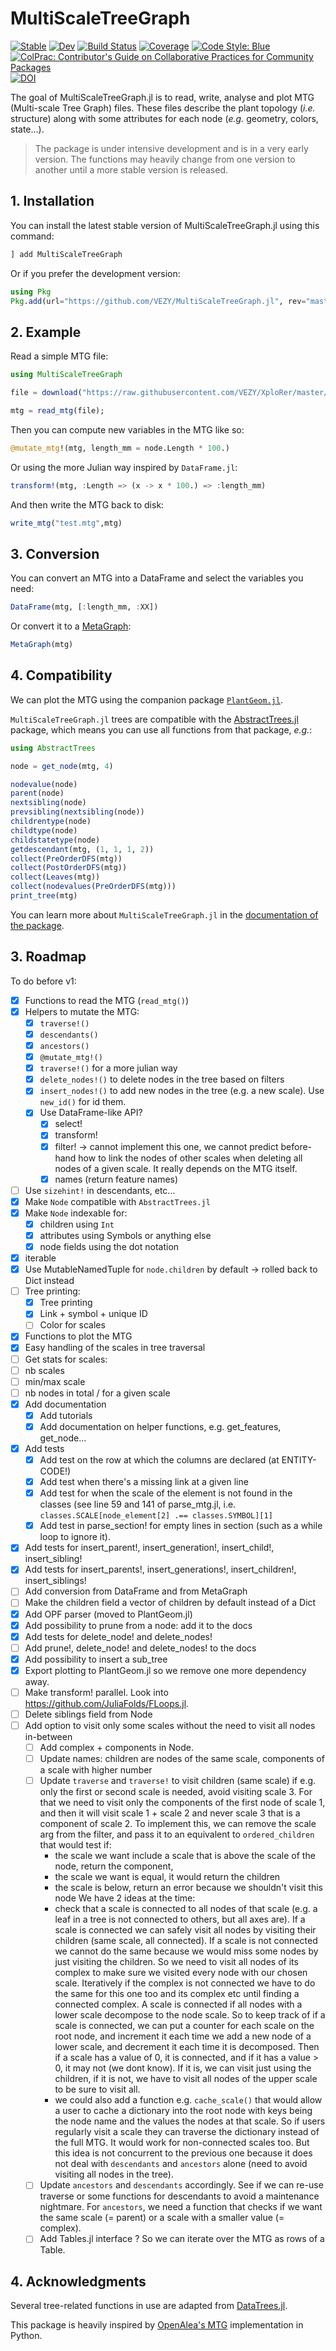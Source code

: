 # MultiScaleTreeGraph

[![Stable](https://img.shields.io/badge/docs-stable-blue.svg)](https://VEZY.github.io/MultiScaleTreeGraph.jl/stable)
[![Dev](https://img.shields.io/badge/docs-dev-blue.svg)](https://VEZY.github.io/MultiScaleTreeGraph.jl/dev)
[![Build Status](https://github.com/VEZY/MultiScaleTreeGraph.jl/workflows/CI/badge.svg)](https://github.com/VEZY/MultiScaleTreeGraph.jl/actions)
[![Coverage](https://codecov.io/gh/VEZY/MultiScaleTreeGraph.jl/branch/master/graph/badge.svg)](https://codecov.io/gh/VEZY/MultiScaleTreeGraph.jl)
[![Code Style: Blue](https://img.shields.io/badge/code%20style-blue-4495d1.svg)](https://github.com/invenia/BlueStyle)
[![ColPrac: Contributor's Guide on Collaborative Practices for Community Packages](https://img.shields.io/badge/ColPrac-Contributor's%20Guide-blueviolet)](https://github.com/SciML/ColPrac)
[![DOI](https://zenodo.org/badge/DOI/10.5281/zenodo.5654676.svg)](https://doi.org/10.5281/zenodo.5654676)

The goal of MultiScaleTreeGraph.jl is to read, write, analyse and plot MTG (Multi-scale Tree Graph) files. These files describe the plant topology (*i.e.* structure) along with some attributes for each node (*e.g.* geometry, colors, state...).

> The package is under intensive development and is in a very early version. The functions may heavily change from one version to another until a more stable version is released.

## 1. Installation

You can install the latest stable version of MultiScaleTreeGraph.jl using this command:

```julia
] add MultiScaleTreeGraph
```

Or if you prefer the development version:

```julia
using Pkg
Pkg.add(url="https://github.com/VEZY/MultiScaleTreeGraph.jl", rev="master")
```

## 2. Example

Read a simple MTG file:

```julia
using MultiScaleTreeGraph

file = download("https://raw.githubusercontent.com/VEZY/XploRer/master/inst/extdata/simple_plant.mtg");

mtg = read_mtg(file);
```

Then you can compute new variables in the MTG like so:

```julia
@mutate_mtg!(mtg, length_mm = node.Length * 100.)
```

Or using the more Julian way inspired by `DataFrame.jl`:

```julia
transform!(mtg, :Length => (x -> x * 100.) => :length_mm)
```

And then write the MTG back to disk:

```julia
write_mtg("test.mtg",mtg)
```

## 3. Conversion

You can convert an MTG into a DataFrame and select the variables you need:

```julia
DataFrame(mtg, [:length_mm, :XX])
```

Or convert it to a [MetaGraph](https://juliagraphs.org/MetaGraphsNext.jl/dev/):

```julia
MetaGraph(mtg)
```

## 4. Compatibility

We can plot the MTG using the companion package [`PlantGeom.jl`](https://github.com/VEZY/PlantGeom.jl).

`MultiScaleTreeGraph.jl` trees are compatible with the [AbstractTrees.jl](https://github.com/JuliaCollections/AbstractTrees.jl) package, which means you can use all functions from that package, *e.g.*:

```julia
using AbstractTrees

node = get_node(mtg, 4)

nodevalue(node)
parent(node)
nextsibling(node)
prevsibling(nextsibling(node))
childrentype(node)
childtype(node)
childstatetype(node)
getdescendant(mtg, (1, 1, 1, 2))
collect(PreOrderDFS(mtg))
collect(PostOrderDFS(mtg))
collect(Leaves(mtg))
collect(nodevalues(PreOrderDFS(mtg)))
print_tree(mtg)
```

You can learn more about `MultiScaleTreeGraph.jl` in the [documentation of the package](https://vezy.github.io/MultiScaleTreeGraph.jl/dev/).

## 3. Roadmap

To do before v1:

- [x] Functions to read the MTG (`read_mtg()`)
- [x] Helpers to mutate the MTG:
  - [x] `traverse!()`
  - [x] `descendants()`
  - [x] `ancestors()`
  - [x] `@mutate_mtg!()`
  - [x] `traverse!()` for a more julian way
  - [x] `delete_nodes!()` to delete nodes in the tree based on filters
  - [x] `insert_nodes!()` to add new nodes in the tree (e.g. a new scale). Use `new_id()` for id them.
  - [x] Use DataFrame-like API?
    - [x] select!
    - [x] transform!
    - [x] filter! -> cannot implement this one, we cannot predict before-hand how to link the nodes of other scales when deleting all nodes of a given scale. It really depends on the MTG itself.
    - [x] names (return feature names)
- [ ] Use `sizehint!` in descendants, etc...
- [x] Make `Node` compatible with `AbstractTrees.jl`
- [x] Make `Node` indexable for:
  - [x] children using `Int`
  - [x] attributes using Symbols or anything else
  - [x] node fields using the dot notation
- [x] iterable
- [x] Use MutableNamedTuple for `node.children` by default -> rolled back to Dict instead
- [ ] Tree printing:
  - [x] Tree printing
  - [x] Link + symbol + unique ID
  - [ ] Color for scales
- [x] Functions to plot the MTG
- [x] Easy handling of the scales in tree traversal
- [ ]  Get stats for scales:
  - [ ]  nb scales
  - [ ]  min/max scale
  - [ ]  nb nodes in total / for a given scale
- [x] Add documentation
  - [x] Add tutorials
  - [x] Add documentation on helper functions, e.g. get_features, get_node...
- [x] Add tests
  - [x] Add test on the row at which the columns are declared (at ENTITY-CODE!)
  - [x] Add test when there's a missing link at a given line
  - [x] Add test for when the scale of the element is not found in the classes (see line 59 and 141 of parse_mtg.jl, i.e. `classes.SCALE[node_element[2] .== classes.SYMBOL][1]`
  - [x] Add test in parse_section! for empty lines in section (such as a while loop to ignore it).
- [x] Add tests for insert_parent!, insert_generation!, insert_child!, insert_sibling!
- [x] Add tests for insert_parents!, insert_generations!, insert_children!, insert_siblings!
- [ ] Add conversion from DataFrame and from MetaGraph
- [ ] Make the children field a vector of children by default instead of a Dict
- [x] Add OPF parser (moved to PlantGeom.jl)
- [x] Add possibility to prune from a node: add it to the docs
- [x] Add tests for delete_node! and delete_nodes!
- [ ] Add prune!, delete_node! and delete_nodes! to the docs
- [x] Add possibility to insert a sub_tree
- [x] Export plotting to PlantGeom.jl so we remove one more dependency away.
- [ ] Make transform! parallel. Look into <https://github.com/JuliaFolds/FLoops.jl>.
- [ ] Delete siblings field from Node
- [ ] Add option to visit only some scales without the need to visit all nodes in-between
  - [ ] Add complex + components in Node.
  - [ ] Update names: children are nodes of the same scale, components of a scale with higher number
  - [ ] Update `traverse` and `traverse!` to visit children (same scale) if e.g. only the first or second scale is needed, avoid visiting scale 3. For that we need to visit only the components of the first node of scale 1, and then it will visit scale 1 + scale 2 and never scale 3 that is a component of scale 2. To implement this, we can remove the scale arg from the filter, and pass it to an equivalent to `ordered_children` that would test if:
    - the scale we want include a scale that is above the scale of the node, return the component,
    - the scale we want is equal, it would return the children
    - the scale is below, return an error because we shouldn't visit this node
    We have 2 ideas at the time:
    - check that a scale is connected to all nodes of that scale (e.g. a leaf in a tree is not connected to others, but all axes are). If a scale is connected we can safely visit all nodes by visiting their children (same scale, all connected). If a scale is not connected we cannot do the same because we would miss some nodes by just visiting the children. So we need to visit all nodes of its complex to make sure we visited every node with our chosen scale. Iteratively if the complex is not connected we have to do the same for this one too and its complex etc until finding a connected complex. A scale is connected if all nodes with a lower scale decompose to the node scale. So to keep track of if a scale is connected, we can put a counter for each scale on the root node, and increment it each time we add a new node of a lower scale, and decrement it each time it is decomposed. Then if a scale has a value of 0, it is connected, and if it has a value > 0, it may not (we dont know). If it is, we can visit just using the children, if it is not, we have to visit all nodes of the upper scale to be sure to visit all.
    - we could also add a function e.g. `cache_scale()` that would allow a user to cache a dictionary into the root node with keys being the node name and the values the nodes at that scale. So if users regularly visit a scale they can traverse the dictionary instead of the full MTG. It would work for non-connected scales too. But this idea is not concurrent to the previous one because it does not deal with `descendants` and `ancestors` alone (need to avoid visiting all nodes in the tree).
  - [ ] Update `ancestors` and `descendants` accordingly. See if we can re-use traverse or some functions for descendants to avoid a maintenance nightmare. For `ancestors`, we need a function that checks if we want the same scale (= parent) or a scale with a smaller value (= complex).
  - [ ] Add Tables.jl interface ? So we can iterate over the MTG as rows of a Table. 

## 4. Acknowledgments

Several tree-related functions in use are adapted from [DataTrees.jl](https://github.com/vh-d/DataTrees.jl/).

This package is heavily inspired by [OpenAlea's MTG](https://github.com/openalea/mtg) implementation in Python.

